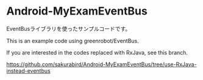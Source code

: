 # Android-MyExamEventBus
EventBusライブラリを使ったサンプルコードです。


This is an example code using greenrobot/EventBus.  


If you are interested in the codes replaced with RxJava, see this branch.  

https://github.com/sakurabird/Android-MyExamEventBus/tree/use-RxJava-instead-eventbus
